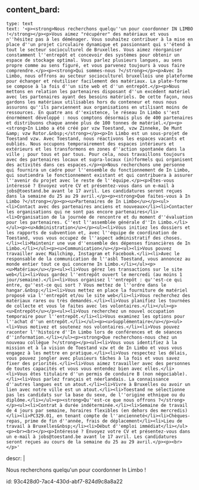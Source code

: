 content_bard:
  -
    type: text
    text: '<p><strong>Nous recherchons quelqu''un pour coordonner IN LIMBO !</strong></p><p>Vous aimez "récupérer" des matériaux et vous n''hésitez pas à les déménager. Vous souhaitez contribuer à la mise en place d''un projet circulaire dynamique et passionnant qui s''étend à tout le secteur socioculturel de Bruxelles. Vous aimez réorganiser constamment l''entrepôt et concevoir des systèmes pour obtenir un espace de stockage optimal. Vous parlez plusieurs langues, au sens propre comme au sens figuré, et vous parvenez toujours à vous faire comprendre.</p><p><strong>Qui sommes-nous ?</strong></p><p>Avec In Limbo, nous offrons au secteur socioculturel bruxellois une plateforme pour échanger et réutiliser facilement des matériaux. La plate-forme se compose à la fois d''un site web et d''un entrepôt.</p><p>Nous mettons en relation les partenaires disposant d''un excédent matériel avec les partenaires ayant des besoins matériels. De cette façon, nous gardons les matériaux utilisables hors du conteneur et nous nous assurons qu''ils parviennent aux organisations en utilisant moins de ressources. En quatre ans d''existence, le réseau In Limbo s''est énormément développé : nous comptons désormais plus de 400 partenaires et distribuons chaque année plus de 100 tonnes de matériel.</p><p><strong>In Limbo a été créé par vzw Toestand, vzw Zinneke, De Munt &amp; vzw Rotor.&nbsp;</strong></p><p>In Limbo est un sous-projet de Toestand vzw. Avec Toestand, nous réactivons les espaces vacants et oubliés. Nous occupons temporairement des espaces intérieurs et extérieurs et les transformons en zones d''action spontanée dans la ville ; pour tous et par tous. Pour cela, nous travaillons toujours avec des partenaires locaux et supra-locaux (in)formels qui organisent des activités dans ces espaces.</p><p>Nous recherchons une personne qui fournira un cadre pour l''ensemble du fonctionnement de In Limbo, qui soutiendra le fonctionnement existant et qui contribuera à assurer l''avenir du projet avec le reste de l''équipe.</p><p>Êtes-vous intéressé ? Envoyez votre CV et présentez-vous dans un e-mail à jobs@toestand.be avant le 17 avril. Les candidatures seront reçues dans la semaine du 25 au 29 avril.</p><p><strong>Que faites-vous à In Limbo ?</strong></p><p><u>Partenaires de In Limbo</u></p><ul><li>Contact avec des partenaires anciens et nouveaux</li><li>Contacter les organisations qui ne sont pas encore partenaires</li><li>Organisation de la journée de rencontre et du moment d''évaluation pour les partenaires. C''est l''assemblée générale d''In Limbo.</li></ul><p><u>Administration</u></p><ul><li>Vous initiez les dossiers et les rapports de subvention et, avec l''équipe de coordination de Toestand, vous vous occupez de l''aspect administratif des choses.</li><li>Maintenir une vue d''ensemble des dépenses financières de In Limbo.</li></ul><p><u>Communication</u></p><ul><li>Vous pouvez travailler avec Mailchimp, Instagram et Facebook.</li><li>Avec le responsable de la communication de l''asbl Toestand, vous annoncez au monde entier tout ce qui concerne In Limbo.</li></ul><p><u>Matériau</u></p><ul><li>Vous gérez les transactions sur le site web</li><li>Vous gardez l''entrepôt ouvert le mercredi (au moins 1 jour/semaine).</li><li>Vous organisez l''entrepôt : qu''est-ce qui entre, qu''est-ce qui sort ? Vous mettez de l''ordre dans le hangar.&nbsp;</li><li>Vous mettez en place la fourniture de matériel proposé via l''entrepôt et/ou le site web</li><li>Vous recherchez des matériaux rares ou très demandés.</li><li>Vous planifiez les tournées de collecte et vous le faites avec les volontaires.</li></ul><p><u>Entrepôt</u></p><ul><li>Vous recherchez un nouvel occupation temporaire pour l''entrepôt.</li><li>Vous examinez les options pour l''achat d''un entrepôt.</li></ul><p><u>Supplémentaire</u></p><ul><li>Vous motivez et soutenez nos volontaires.</li><li>Vous pouvez raconter l''histoire d''In Limbo lors de conférences et de séances d''information.</li></ul><p><strong>Que recherchons-nous chez un nouveau collègue ?</strong></p><ul><li>Vous vous identifiez à la mission et à la vision de Toestand vzw et de In Limbo et vous vous engagez à les mettre en pratique.</li><li>Vous respectez les délais, vous pouvez jongler avec plusieurs tâches à la fois et vous savez fixer des priorités.</li><li>Vous aimez travailler avec des personnes de toutes capacités et vous vous entendez bien avec elles.</li><li>Vous êtes titulaire d''un permis de conduire B (non négociable).</li><li>Vous parlez français et néerlandais. La connaissance d''autres langues est un atout.</li><li>Vivre à Bruxelles ou avoir un lien avec notre ville est un atout.</li><li>Toestand ne sélectionne pas les candidats sur la base du sexe, de l''origine ethnique ou du diplôme.</li></ul><p><strong>Qu''est-ce que nous offrons ?</strong></p><ul><li>Contrat à durée indéterminée.</li><li>Semaine de travail de 4 jours par semaine, horaires flexibles (en dehors des mercredis)</li><li>PC329.01, en tenant compte de l''ancienneté</li><li>Chèques-repas, prime de fin d''année, frais de déplacement</li><li>Lieu de travail à Bruxelles&nbsp;</li><li>Début d''emploi immédiat</li></ul><p><br><br></p><p>Intéressé ? Envoyez votre CV et présentez-vous dans un e-mail à jobs@toestand.be avant le 17 avril. Les candidatures seront reçues au cours de la semaine du 25 au 29 avril.</p><p><br></p>'
descr: |
  <p>Nous recherchons quelqu'un pour coordonner In Limbo !
  </p>
  
id: 93c428d0-7ac4-430d-abf7-824d9c8a8a22

